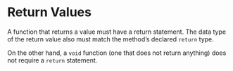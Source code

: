 # Return Values
A function that returns a value must have a return statement. The data type of the return value also must match the method’s declared `return` type.

On the other hand, a `void` function (one that does not return anything) does not require a `return` statement.